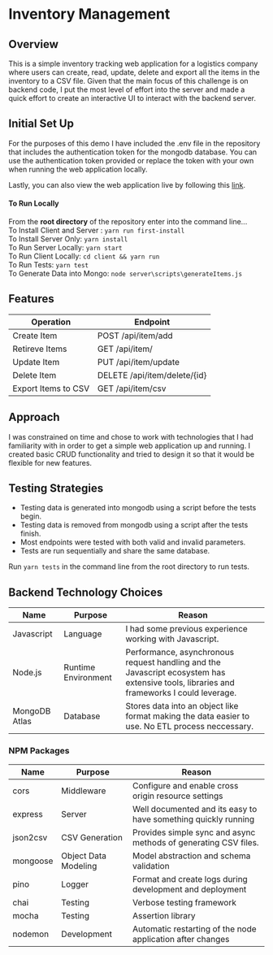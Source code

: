 # **Inventory Management**

## **Overview**
This is a simple inventory tracking web application for a logistics company where users can create, read, update, delete and export all the items in the inventory to a CSV file. Given that the main focus of this challenge is on backend code, I put the most level of effort into the server and made a quick effort to create an interactive UI to interact with the backend server. 

## **Initial Set Up**
For the purposes of this demo I have included the .env file in the repository that includes the authentication token for the mongodb database. You can use the authentication token provided or replace the token with your own when running the web application locally.

Lastly, you can also view the web application live by following this  [link](https://ac-inventory-management.herokuapp.com/).

#### **To Run Locally**
From the **root directory** of the repository enter into the command line...\
To Install Client and Server : `yarn run first-install`\
To Install Server Only: `yarn install`\
To Run Server Locally: `yarn start`\
To Run Client Locally: `cd client && yarn run`\
To Run Tests: `yarn test`\
To Generate Data into Mongo: `node server\scripts\generateItems.js`

## **Features**
| Operation | Endpoint| 
|--|--|
| Create Item | POST /api/item/add |
| Retireve Items| GET /api/item/ |
| Update Item | PUT /api/item/update |
| Delete Item | DELETE /api/item/delete/{id} |
| Export Items to CSV | GET /api/item/csv | 

## **Approach**
I was constrained on time and chose to work with technologies that I had familiarity with in order to get a simple web application up and running. I created basic CRUD functionality and tried to design it so that it would be flexible for new features.

## **Testing Strategies**
- Testing data is generated into mongodb using a script before the tests begin.
- Testing data is removed from mongodb using a script after the tests finish. 
- Most endpoints were tested with both valid and invalid parameters.
- Tests are run sequentially and share the same database.

Run `yarn tests` in the command line from the root directory to run tests.

## **Backend Technology Choices**
| Name | Purpose | Reason |
|--|--|--|
| Javascript | Language | I had some previous experience working with Javascript.|
| Node.js | Runtime Environment | Performance, asynchronous request handling and the Javascript ecosystem has extensive tools, libraries and frameworks I could leverage. |
| MongoDB Atlas| Database | Stores data into an object like format making the data easier to use. No ETL process neccessary. |

### **NPM Packages**
| Name | Purpose | Reason |
|--|--|--|
| cors | Middleware | Configure and enable cross origin resource settings |
| express | Server | Well documented and its easy to have something quickly running |
| json2csv | CSV Generation | Provides simple sync and async methods of generating CSV files. |
| mongoose | Object Data Modeling | Model abstraction and schema validation  |
| pino | Logger | Format and create logs during development and deployment |
| chai | Testing | Verbose testing framework |
| mocha | Testing  | Assertion library |
| nodemon | Development | Automatic restarting of the node application after changes |

